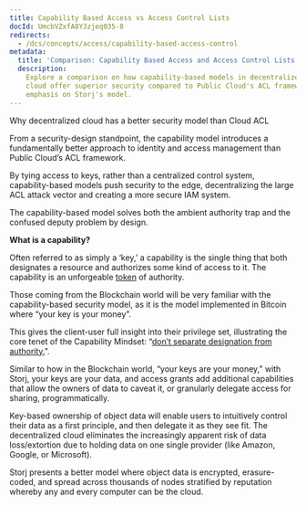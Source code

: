 ```yaml
---
title: Capability Based Access vs Access Control Lists
docId: UmcbVZxfA8YJzjeq035-8
redirects:
  - /dcs/concepts/access/capability-based-access-control
metadata:
  title: 'Comparison: Capability Based Access and Access Control Lists'
  description:
    Explore a comparison on how capability-based models in decentralized
    cloud offer superior security compared to Public Cloud's ACL framework, with an
    emphasis on Storj's model.
---
```


Why decentralized cloud has a better security model than Cloud ACL

From a security-design standpoint, the capability model introduces a fundamentally better approach to identity and access management than Public Cloud’s ACL framework.

By tying access to keys, rather than a centralized control system, capability-based models push security to the edge, decentralizing the large ACL attack vector and creating a more secure IAM system.

The capability-based model solves both the ambient authority trap and the confused deputy problem by design.

**What is a capability?**

Often referred to as simply a ‘key,’ a capability is the single thing that both designates a resource and authorizes some kind of access to it. The capability is an unforgeable [token](https://en.wikipedia.org/wiki/Access_token) of authority.

Those coming from the Blockchain world will be very familiar with the capability-based security model, as it is the model implemented in Bitcoin where “your key is your money”.

This gives the client-user full insight into their privilege set, illustrating the core tenet of the Capability Mindset: “[don’t separate designation from authority.](https://crypto.stanford.edu/cs155old/cs155-spring09/papers/ConfusedDeputy.html)”.

Similar to how in the Blockchain world, “your keys are your money,” with Storj, your keys are your data, and access grants add additional capabilities that allow the owners of data to caveat it, or granularly delegate access for sharing, programmatically.

Key-based ownership of object data will enable users to intuitively control their data as a first principle, and then delegate it as they see fit. The decentralized cloud eliminates the increasingly apparent risk of data loss/extortion due to holding data on one single provider (like Amazon, Google, or Microsoft).

Storj presents a better model where object data is encrypted, erasure-coded, and spread across thousands of nodes stratified by reputation whereby any and every computer can be the cloud.
